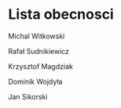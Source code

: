 # Lista obecnosci
Michal Witkowski



Rafał Sudnikiewicz

Krzysztof Magdziak



Dominik Wojdyła








Jan Sikorski

